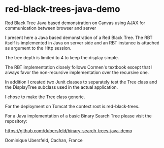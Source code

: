 # red-black-trees-java-demo
Red Black Tree Java based demonstration on Canvas using AJAX for communication between browser and server

I present here a Java based demonstration of a Red Black Tree. The RBT itself is implemented in Java on server side and an RBT instance is attached as argument to the Http session.

The tree depth is limited to 4 to keep the display simple.

The RBT implementation closely follows Cormen's textbook except that I always favor the non-recursive implementation over the recursive one.

In addition I created two Junit classes to separately test the Tree class and the DisplayTree subclass used in the actual application.

I chose to make the Tree class generic.

For the deployment on Tomcat the context root is red-black-trees.

For a Java implementation of a basic Binary Search Tree please visit the repository:

https://github.com/dubersfeld/binary-search-trees-java-demo

Dominique Ubersfeld, Cachan, France 
